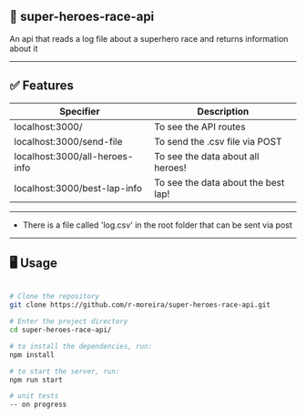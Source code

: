 ## 🚀 super-heroes-race-api
An api that reads a log file about a superhero race and returns information about it

---

## ✅ Features

| Specifier | Description |
| ------------ | ------------ |
|localhost:3000/| To see the API routes|
|localhost:3000/send-file | To send the .csv file via POST
|localhost:3000/all-heroes-info | To see the data about all heroes!
|localhost:3000/best-lap-info | To see the data about the best lap!

---
 - There is a file called 'log.csv' in the root folder that can be sent via post

---

## 🖥️ Usage

```bash

# Clone the repository
git clone https://github.com/r-moreira/super-heroes-race-api.git

# Enter the project directory
cd super-heroes-race-api/

# to install the dependencies, run:
npm install

# to start the server, run:
npm run start

# unit tests
-- on progress
```
